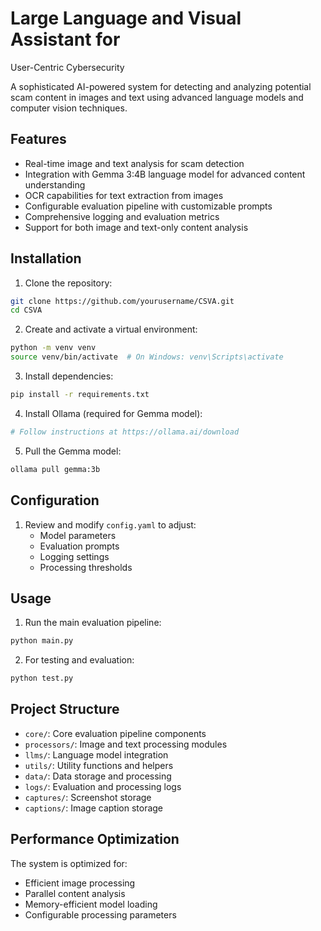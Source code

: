 # Large Language and Visual Assistant for
User-Centric Cybersecurity

A sophisticated AI-powered system for detecting and analyzing potential scam content in images and text using advanced language models and computer vision techniques.

## Features

- Real-time image and text analysis for scam detection
- Integration with Gemma 3:4B language model for advanced content understanding
- OCR capabilities for text extraction from images
- Configurable evaluation pipeline with customizable prompts
- Comprehensive logging and evaluation metrics
- Support for both image and text-only content analysis

## Installation

1. Clone the repository:
```bash
git clone https://github.com/yourusername/CSVA.git
cd CSVA
```

2. Create and activate a virtual environment:
```bash
python -m venv venv
source venv/bin/activate  # On Windows: venv\Scripts\activate
```

3. Install dependencies:
```bash
pip install -r requirements.txt
```

4. Install Ollama (required for Gemma model):
```bash
# Follow instructions at https://ollama.ai/download
```

5. Pull the Gemma model:
```bash
ollama pull gemma:3b
```

## Configuration

1. Review and modify `config.yaml` to adjust:
   - Model parameters
   - Evaluation prompts
   - Logging settings
   - Processing thresholds

## Usage

1. Run the main evaluation pipeline:
```bash
python main.py
```

2. For testing and evaluation:
```bash
python test.py
```

## Project Structure

- `core/`: Core evaluation pipeline components
- `processors/`: Image and text processing modules
- `llms/`: Language model integration
- `utils/`: Utility functions and helpers
- `data/`: Data storage and processing
- `logs/`: Evaluation and processing logs
- `captures/`: Screenshot storage
- `captions/`: Image caption storage

## Performance Optimization

The system is optimized for:
- Efficient image processing
- Parallel content analysis
- Memory-efficient model loading
- Configurable processing parameters

